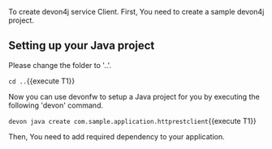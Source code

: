 To create devon4j service Client. First, You need to create a sample devon4j project.



## Setting up your Java project

Please change the folder to &#39;..&#39;.

`cd ..`{{execute T1}}

Now you can use devonfw to setup a Java project for you by executing the following 'devon' command.

`devon java create com.sample.application.httprestclient`{{execute T1}}

Then, You need to add required dependency to your application. 
